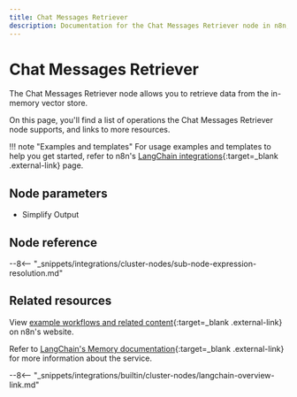 ```yaml
---
title: Chat Messages Retriever
description: Documentation for the Chat Messages Retriever node in n8n, a workflow automation platform. Includes details of operations and configuration, and links to examples and credentials information.
---
```


# Chat Messages Retriever

The Chat Messages Retriever node allows you to retrieve data from the in-memory vector store.

On this page, you'll find a list of operations the Chat Messages Retriever node supports, and links to more resources.

!!! note "Examples and templates"
	For usage examples and templates to help you get started, refer to n8n's [LangChain integrations](https://n8n.io/integrations/chat-messages-retriever/){:target=_blank .external-link} page.
	
## Node parameters

* Simplify Output

## Node reference

--8<-- "_snippets/integrations/cluster-nodes/sub-node-expression-resolution.md"

## Related resources

View [example workflows and related content](https://n8n.io/integrations/chat-messages-retriever/){:target=_blank .external-link} on n8n's website.

Refer to [LangChain's Memory documentation](https://js.langchain.com/docs/modules/memory/){:target=_blank .external-link} for more information about the service.

--8<-- "_snippets/integrations/builtin/cluster-nodes/langchain-overview-link.md"
